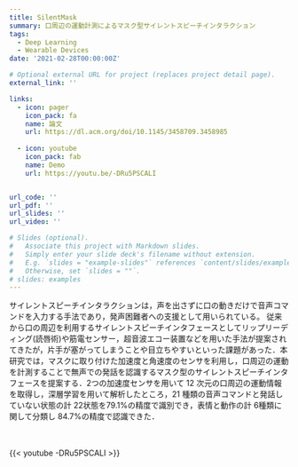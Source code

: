 ```yaml
---
title: SilentMask
summary: 口周辺の運動計測によるマスク型サイレントスピーチインタラクション
tags:
  - Deep Learning
  - Wearable Devices
date: '2021-02-28T00:00:00Z'

# Optional external URL for project (replaces project detail page).
external_link: ''

links:
  - icon: pager
    icon_pack: fa
    name: 論文
    url: https://dl.acm.org/doi/10.1145/3458709.3458985
  
  - icon: youtube
    icon_pack: fab
    name: Demo
    url: https://youtu.be/-DRu5PSCALI


url_code: ''
url_pdf: ''
url_slides: ''
url_video: ''

# Slides (optional).
#   Associate this project with Markdown slides.
#   Simply enter your slide deck's filename without extension.
#   E.g. `slides = "example-slides"` references `content/slides/example-slides.md`.
#   Otherwise, set `slides = ""`.
# slides: examples
---
```


サイレントスピーチインタラクションは，声を出さずに口の動きだけで音声コマンドを入力する手法であり，発声困難者への支援として用いられている。
従来から口の周辺を利用するサイレントスピーチインタフェースとしてリップリーディング(読唇術)や筋電センサー，超音波エコー装置などを用いた手法が提案されてきたが，片手が塞がってしまうことや目立ちやすいといった課題があった．本研究では，マスクに取り付けた加速度と角速度のセンサを利用し，口周辺の運動を計測することで無声での発話を認識するマスク型のサイレントスピーチインタフェースを提案する．2つの加速度センサを用いて 12 次元の口周辺の運動情報を取得し，深層学習を用いて解析したところ，21 種類の音声コマンドと発話していない状態の計 22状態を79.1%の精度で識別でき，表情と動作の計 6種類に関して分類し 84.7%の精度で認識できた．

<br>
<br>
{{< youtube -DRu5PSCALI >}}